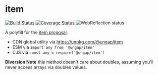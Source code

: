 # item

[![Build Status](https://travis-ci.com/ungap/item.svg?branch=master)](https://travis-ci.com/ungap/item) [![Coverage Status](https://coveralls.io/repos/github/ungap/item/badge.svg?branch=master)](https://coveralls.io/github/ungap/item?branch=master) ![WebReflection status](https://offline.report/status/webreflection.svg)

A polyfill for the [item proposal](https://github.com/tabatkins/proposal-item-method).

  * CDN global utility via https://unpkg.com/@ungap/item
  * ESM via `import any from '@ungap/item'`
  * CJS via `const any = require('@ungap/item')`

**Diversion Note** this method doesn't care about doubles, assuming you'll never access arrays via doubles values.
